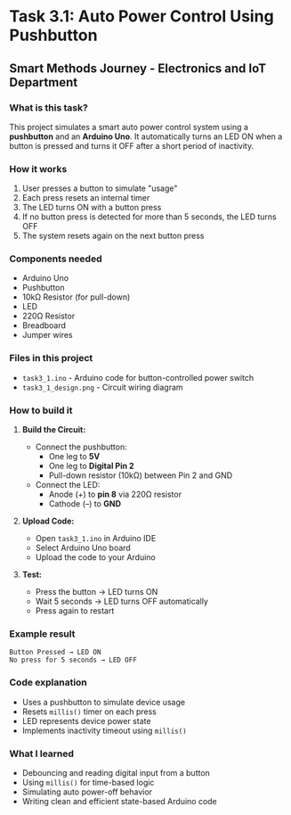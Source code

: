 # Task 3.1: Auto Power Control Using Pushbutton
## Smart Methods Journey - Electronics and IoT Department

### What is this task?
This project simulates a smart auto power control system using a **pushbutton** and an **Arduino Uno**. It automatically turns an LED ON when a button is pressed and turns it OFF after a short period of inactivity.

### How it works
1. User presses a button to simulate "usage"
2. Each press resets an internal timer
3. The LED turns ON with a button press
4. If no button press is detected for more than 5 seconds, the LED turns OFF
5. The system resets again on the next button press

### Components needed
- Arduino Uno
- Pushbutton
- 10kΩ Resistor (for pull-down)
- LED
- 220Ω Resistor
- Breadboard
- Jumper wires

### Files in this project
- `task3_1.ino` - Arduino code for button-controlled power switch
- `task3_1_design.png` - Circuit wiring diagram

### How to build it
1. **Build the Circuit:**
   - Connect the pushbutton:  
     - One leg to **5V**  
     - One leg to **Digital Pin 2**  
     - Pull-down resistor (10kΩ) between Pin 2 and GND
   - Connect the LED:  
     - Anode (+) to **pin 8** via 220Ω resistor  
     - Cathode (–) to **GND**

2. **Upload Code:**
   - Open `task3_1.ino` in Arduino IDE
   - Select Arduino Uno board
   - Upload the code to your Arduino

3. **Test:**
   - Press the button → LED turns ON
   - Wait 5 seconds → LED turns OFF automatically
   - Press again to restart

### Example result
```
Button Pressed → LED ON
No press for 5 seconds → LED OFF
```

### Code explanation
- Uses a pushbutton to simulate device usage
- Resets `millis()` timer on each press
- LED represents device power state
- Implements inactivity timeout using `millis()`

### What I learned
- Debouncing and reading digital input from a button
- Using `millis()` for time-based logic
- Simulating auto power-off behavior
- Writing clean and efficient state-based Arduino code
